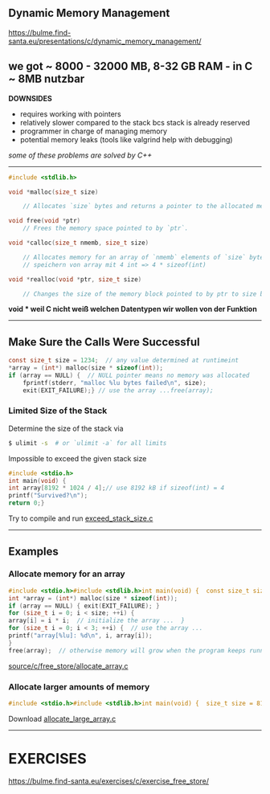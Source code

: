 
## Dynamic Memory Management

https://bulme.find-santa.eu/presentations/c/dynamic_memory_management/

we got ~ 8000 - 32000 MB, 8-32 GB RAM
			- in C ~ 8MB nutzbar
---

**DOWNSIDES**
- requires working with pointers
- relatively slower compared to the stack bcs stack is already reserved
- programmer in charge of managing memory
- potential memory leaks (tools like valgrind help with debugging)

*some of these problems are solved by C++*

---

```cpp
#include <stdlib.h>

void *malloc(size_t size)

	// Allocates `size` bytes and returns a pointer to the allocated memory. The memory is not initialized.

void free(void *ptr)
	// Frees the memory space pointed to by `ptr`.

void *calloc(size_t nmemb, size_t size)

	// Allocates memory for an array of `nmemb` elements of `size` bytes each and returns a pointer to the allocated memory. The memory is set to zero.
	// speichern von array mit 4 int => 4 * sizeof(int)

void *realloc(void *ptr, size_t size)

	// Changes the size of the memory block pointed to by ptr to size bytes.
```

**void * weil C nicht weiß welchen Datentypen wir wollen von der Funktion**

---
## Make Sure the Calls Were Successful

```c
const size_t size = 1234;  // any value determined at runtimeint 
*array = (int*) malloc(size * sizeof(int));
if (array == NULL) {  // NULL pointer means no memory was allocated  
	fprintf(stderr, "malloc %lu bytes failed\n", size);  
	exit(EXIT_FAILURE);} // use the array ...free(array);
```

### Limited Size of the Stack

Determine the size of the stack via

```bash
$ ulimit -s  # or `ulimit -a` for all limits
```

Impossible to exceed the given stack size

```c
#include <stdio.h>
int main(void) {  
int array[8192 * 1024 / 4];// use 8192 kB if sizeof(int) = 4  
printf("Survived?\n");  
return 0;}
```

Try to compile and run [exceed_stack_size.c](https://bulme.find-santa.eu/data/c/free_store/exceed_stack_size.c)

---

## Examples
### Allocate memory for an array

```c
#include <stdio.h>#include <stdlib.h>int main(void) {  const size_t size = 12;  // any value determined at runtime  
int *array = (int*) malloc(size * sizeof(int));  
if (array == NULL) { exit(EXIT_FAILURE); }  
for (size_t i = 0; i < size; ++i) {    
array[i] = i * i;  // initialize the array ...  }  
for (size_t i = 0; i < 3; ++i) {  // use the array ...    
printf("array[%lu]: %d\n", i, array[i]);  
}  
free(array);  // otherwise memory will grow when the program keeps running  return 0;}
```

[source/c/free_store/allocate_array.c](http://pythontutor.com/iframe-embed.html#code=%23include%20%3Cstdio.h%3E%0A%23include%20%3Cstdlib.h%3E%0Aint%20main(void)%20%7B%0A%20%20const%20size_t%20size%20%3D%2012%3B%20%20%2F%2F%20any%20value%20determined%20at%20runtime%0A%20%20int%20*array%20%3D%20(int*)%20malloc(size%20*%20sizeof(int))%3B%0A%20%20if%20(array%20%3D%3D%20NULL)%20%7B%20exit(EXIT_FAILURE)%3B%20%7D%0A%20%20for%20(size_t%20i%20%3D%200%3B%20i%20%3C%20size%3B%20%2B%2Bi)%20%7B%0A%20%20%20%20array%5Bi%5D%20%3D%20i%20*%20i%3B%20%20%2F%2F%20initialize%20the%20array%20...%0A%20%20%7D%0A%20%20for%20(size_t%20i%20%3D%200%3B%20i%20%3C%203%3B%20%2B%2Bi)%20%7B%20%20%2F%2F%20use%20the%20array%20...%0A%20%20%20%20printf(%22array%5B%25lu%5D%3A%20%25d%5Cn%22%2C%20i%2C%20array%5Bi%5D)%3B%0A%20%20%7D%0A%20%20free(array)%3B%20%20%2F%2F%20otherwise%20memory%20will%20grow%20when%20the%20program%20keeps%20running%0A%20%20return%200%3B%0A%7D%0A&curInstr=0&mode=display&py=c_gcc9.3.0)

### Allocate larger amounts of memory

```c
#include <stdio.h>#include <stdlib.h>int main(void) {  size_t size = 8192 * 1024;  // 8 MB  int *array = (int*) malloc(size);  if (array == NULL) {    fprintf(stderr, "malloc %lu bytes failed\n", size);    exit(EXIT_FAILURE);  }  for (size_t i = 0; i < size / sizeof(int); ++i) {    array[i] = i * i;  // initialize the array ...  }  printf("Survived?\n");  free(array);  // avoid memory leak  return 0;}
```

Download [allocate_large_array.c](https://bulme.find-santa.eu/data/c/free_store/allocate_large_array.c)

---


# EXERCISES

https://bulme.find-santa.eu/exercises/c/exercise_free_store/